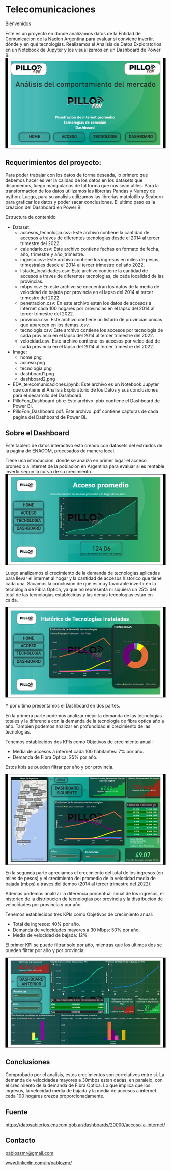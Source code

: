 # Telecomunicaciones
Bienvenidos

Este es un proyecto en donde analizamos datos de la Entidad de Comunicacion de la Nacion Argentina para evaluar si conviene invertir, dónde y en qué tecnologias.
Realizamos el Analisis de Datos Exploratorios en un Notebook de Jupyter y los visualizamos en un Dashboard de Power BI
<img src=https://github.com/pablozmr/telecomunicaciones_pillofon/blob/main/image/home.png>
## Requerimientos del proyecto:
Para poder trabajar con los datos de forma deseada, lo primero que debemos hacer es ver la calidad de los datos en los datasets que disponemos, luego manipularlos de tal forma que nos sean utiles. Para la transformacion de los datos utilizamos las librerias Pandas y Numpy de python.
Luego, para su analisis utilizamos las librerias matplotlib y Seaborn para graficar los datos y poder sacar conclusiones. El ultimo paso es la creacion del Dashboard en Power BI

Estructura de contenido

- Dataset:
    - accesos_tecnologia.csv: Este archivo contiene la cantidad de accesos a traves de diferentes tecnologias desde el 2014 al tercer trimestre del 2022.
    - calendario.csv: Este archivo contiene fechas en formato de fecha, año, trimestre y año_trimestre.
    - ingreso.csv: Este archivo contiene los ingresos en miles de pesos, trimestrales desde el 2014 al tercer trimestre del año 2022.
    - listado_localidades.csv: Este archivo contiene la cantidad de accesos a traves de diferentes tecnologias, de cada localidad de las provincias.
    - mbps.csv: En este archivo se encuentran los datos de la media de velocidad de bajada por provincia en el lapso del 2014 al tercer trimestre del 2022.
    - penetracion.csv: En este archivo estan los datos de accesos a internet cada 100 hogares por provincias en el lapso del 2014 al tercer trimestre del 2022.
    - provincia.csv: Este archivo contiene un listado de provincias unicas que aparecen en los demas .csv.
    - tecnologia.csv: Este archivo contiene los accesos por tecnologia de cada provincia en el lapso del 2014 al tercer trimestre del 2022.
    - velocidad.csv: Este archivo contiene los accesos por velocidad de cada provincia en el lapso del 2014 al tercer trimestre del 2022.
- Image:
    - home.png
    - acceso.png
    - tecnologia.png
    - dashboard1.png
    - dashboard2.png
- EDA_telecomunicaciones.ipynb: Este archivo es un Notebook Jupyter que contiene el Analisis Exploratorio de los Datos y sus conclusiones para el desarrollo del Dashboard.
- PilloFon_Dashboard.pbix: Este archivo .pbix contiene el Dashboard de Power BI.
- PilloFon_Dashboard.pdf: Este archivo .pdf contiene capturas de cada pagina del Dashboard de Power BI.
  
## Sobre el Dashboard

  Este tablero de datos interactivo esta creado con datasets del extraidos de la pagina de ENACOM, procesados de manera local. 
  
Tiene una introduccion, donde se analiza en primer lugar el acceso promedio a internet de la poblacion en Argentina para evaluar si es rentable invertir segun la curva de su crecimiento.
<img src=https://github.com/pablozmr/telecomunicaciones_pillofon/blob/main/image/acceso.png>

  Luego analizamos el crecimiento de la demanda de tecnologias aplicadas para llevar el internet al hogar y la cantidad de accesos historico que tiene cada una. Sacamos la conclusion de que es muy favorable invertir en la tecnologia de Fibra Optica, ya que no representa ni siquiera un 25% del total de las tecnologias establecidas y las demas tecnologias estan en caida.

<img src=https://github.com/pablozmr/telecomunicaciones_pillofon/blob/main/image/tecnologia.png>

  Y por ultimo presentamos el Dashboard en dos partes. 
  
En la primera parte podemos analizar mejor la demanda de las tecnologias totales y la diferencia con la demanda de la tecnologia de fibra optica año a año. Tambien podemos analizar en profundidad el crecimiento de las tecnologias. 

Tenemos establecidos dos KPIs como Objetivos de crecimiento anual:
- Media de accesos a internet cada 100 habitantes: 7% por año.
- Demanda de Fibra Optica: 25% por año.

Estos kpis se pueden filtrar por año y por provincia.

<img src=https://github.com/pablozmr/telecomunicaciones_pillofon/blob/main/image/dashboard1.png>

  En la segunda parte apreciamos el crecimiento del total de los ingresos (en miles de pesos) y el crecimiento del promedio de la velocidad media de bajada (mbps) a traves del tiempo (2014 al tercer trimestre del 2022).
  
Ademas podemos analizar la diferencia porcentual anual de los ingresos, el historico de la distribucion de tecnologias por provincia y la distribucion de velocidades por provincia y por año.

Tenemos establecidos tres KPIs como Objetivos de crecimiento anual:
- Total de ingresos: 40% por año.
- Demanda de velocidades mayores a 30 Mbps: 50% por año.
- Media de velocidad de bajada: 12%
    
El primer KPI se puede filtrar solo por año, mientras que los ultimos dos se pueden filtrar por año y por provincia.

<img src=https://github.com/pablozmr/telecomunicaciones_pillofon/blob/main/image/dashboard2.png>

## Conclusiones

Comprobado por el analisis, estos crecimientos son correlativos entre si. La demanda de velocidades mayores a 30mbps estan dadas, en paralelo, con el crecimiento de la demanda de Fibra Optica. Lo que implica que los ingresos, la velocidad media de bajada y la media de accesos a internet cada 100 hogares crezca proporcionadamente.

## Fuente

https://datosabiertos.enacom.gob.ar/dashboards/20000/acceso-a-internet/

## Contacto

pabloszmr@gmail.com

www.linkedin.com/in/pablozmr/


  
